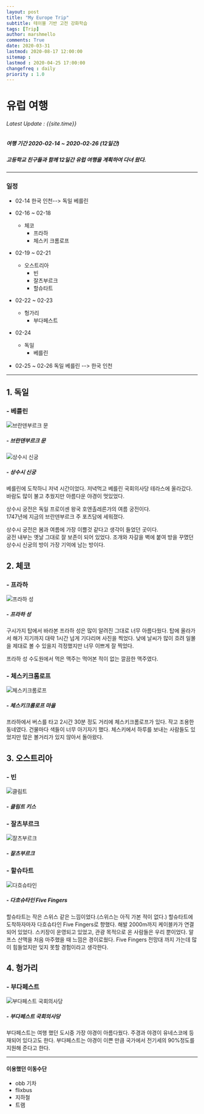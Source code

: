 ```yaml
---
layout: post
title: "My Europe Trip"
subtitle: 테이블 기반 고전 강화학습
tags: [Trip]
author: marshmello
comments: True
date: 2020-03-31
lastmod: 2020-08-17 12:00:00
sitemap :
lastmod : 2020-04-25 17:00:00
changefreq : daily
priority : 1.0
---
```


# 유럽 여행

###### Latest Update : {{site.time}}

##### 여행 기간 2020-02-14 ~ 2020-02-26 (12일간)

##### 고등학교 친구들과 함께 12일간 유럽 여행을 계획하여 다녀 왔다.

---

### 일정

- 02-14 한국 인천--> 독일 베를린
- 02-16 ~ 02-18
  - 체코
    - 프라하
    - 체스키 크롬로프
- 02-19 ~ 02-21

  - 오스트리아
    - 빈
    - 잘츠부르크
    - 할슈타트

- 02-22 ~ 02-23

  - 헝가리
    - 부다페스트

- 02-24
  - 독일
    - 베를린
- 02-25 ~ 02-26 독일 베를린 --> 한국 인천

---

## 1. 독일

### - 베를린

![브란덴부르크 문](https://github.com/Marshmellowon/marshmellowon.github.io/blob/master/static/img/germany.png?raw=true)

##### - 브란덴부르크 문

![상수시 신궁](https://github.com/Marshmellowon/marshmellowon.github.io/blob/master/static/img/_posts/sansusi.jpg?raw=true)

##### - 상수시 신궁

베를린에 도착하니 저녁 시간이었다.
저녁먹고 베를린 국회의사당 테라스에 올라갔다.  
바람도 많이 불고 추웠지만 아름다운 야경이 멋있었다.

상수시 궁전은 독일 프로이센 왕국 호엔촐레른가의 여름 궁전이다.  
1747년에 지금의 브란덴부르크 주 포츠담에 세워졌다.

상수시 궁전은 봄과 여름에 가장 이쁠것 같다고 생각이 들었던 곳이다.  
궁전 내부는 옛날 그대로 잘 보존이 되어 있었다. 조개와 자갈을 벽에 붙여 방을 꾸몄던  
상수시 신궁의 방이 가장 기억에 남는 방이다.

## 2. 체코

### - 프라하

![프라하 성](https://github.com/Marshmellowon/marshmellowon.github.io/blob/master/static/img/_posts/praha.jpg?raw=true)

##### - 프라하 성

구시가지 탑에서 바라본 프라하 성은 많이 알려진 그대로 너무 아름다웠다.
탑에 올라가서 해가 지기까지 대략 1시간 넘게 기다리며 사진을 찍었다.
낮에 날씨가 많이 흐려 일몰을 제대로 볼 수 있을지 걱정했지만 너무 이쁘게 잘 찍었다.

프라하 성 수도원에서 먹은 맥주는 먹어본 적이 없는 깔끔한 맥주였다.

### - 체스키크롬로프

![체스키크롬로프](https://github.com/Marshmellowon/marshmellowon.github.io/blob/master/static/img/_posts/cheski.jpg?raw=true)

##### - 체스키크롬로프 마을

프라하에서 버스를 타고 2시간 30분 정도 거리에 체스키크롬로프가 있다.
작고 조용한 동네였다. 건물마다 색들이 너무 아기자기 했다.
체스키에서 하루를 보내는 사람들도 있었지만 많은 볼거리가 있지 않아서 돌아왔다.

## 3. 오스트리아

### - 빈

![클림트](https://github.com/Marshmellowon/marshmellowon.github.io/blob/master/static/img/_posts/clint.png?raw=true)

##### - 클림트 키스

### - 잘츠부르크

![잘츠부르크](https://github.com/Marshmellowon/marshmellowon.github.io/blob/master/static/img/_posts/zalzburg.jpg?raw=true)

##### - 잘츠부르크

### - 할슈타트

![다흐슈타인](https://github.com/Marshmellowon/marshmellowon.github.io/blob/master/static/img/_posts/dachstein.jpg?raw=true)

##### - 다흐슈타인 Five Fingers

할슈타트는 작은 스위스 같은 느낌이었다.(스위스는 아직 가본 적이 없다.)
할슈타트에 도착하자마자 다흐슈타인 Five Fingers로 향했다.
해발 2000m까지 케이블카가 연결되어 있었다. 스키장이 운영되고 있었고,
관광 목적으로 온 사람들은 우리 뿐이었다.
알프스 산맥을 처음 마주했을 때 느낌은 경이로웠다.
Five Fingers 전망대 까지 가는데 많이 힘들었지만 잊지 못할 경험이라고 생각한다.

## 4. 헝가리

### - 부다페스트

![부다페스트 국회의사당](https://github.com/Marshmellowon/marshmellowon.github.io/blob/master/static/img/_posts/budapest.jpg?raw=true)

##### - 부다페스트 국회의사당

부다페스트는 여행 했던 도시중 가장 야경이 아름다웠다. 주경과 야경이 유네스코에
등재되어 있다고도 한다.
부다페스트는 야경이 이쁜 만큼 국가에서 전기세의 90%정도를 지원해 준다고 한다.

---

#### 이용했던 이동수단

- obb 기차
- flixbus
- 지하철
- 트램
